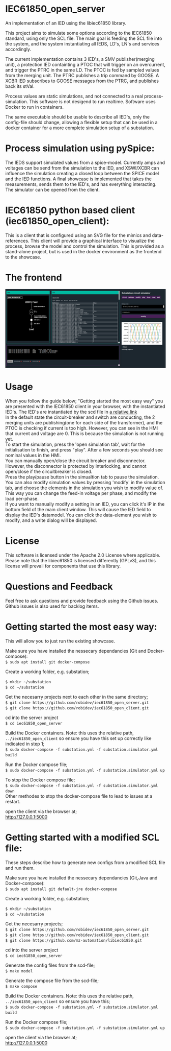 # IEC61850_open_server
An implementation of an IED using the libiec61850 library.

This project aims to simulate some options according to the IEC61850 standard, using only the SCL file. 
The main goal is feeding the SCL file into the system, and the system instantiating all IEDS, LD's, 
LN's and services accordingly.

The current implementation contains 3 IED's, a SMV publisher(merging unit), a protection IED containting 
a PTOC that will trigger on an overcurrent, and trigger the PTRC in the same LD. The PTOC is fed by 
sampled values from the merging unit. The PTRC publishes a trip command by GOOSE.
A XCBR IED subscribes to GOOSE messages from the PTRC, and publishes back its stVal.

Process values are static simulations, and not connected to a real process-simulation. This software is not desigend to run realtime. Software uses Docker to run in containers.

The same executable should be usable to describe all IED's, only the config-file should change, allowing
a flexible setup that can be used in a docker container for a more complete simulation setup of a substation.

# Process simulation using pySpice:  
The IEDS support simulated values from a spice-model. 
Currently amps and voltages can be send from the simulation to the IED, and XSWI/XCBR can influence the simulation creating a closed loop between the SPICE model and the IED functions. 
A final showcase is implemented that takes the measurements, sends them to the IED's, and has everything interacting. The simulator can be opened from the client. 

# IEC61850 python based client (iec61850_open_client):  
This is a client that is configured using an SVG file for the mimics and data-references. 
This client will provide a graphical interface to visualize the process, browse the model and control the simulation. 
This is provided as a stand-alone project, but is used in the docker environment as the frontend to the showcase. 

# The frontend
![Alt text](screenshot.png?raw=true "Screenshot of the frontend")

# Usage
When you follow the guide below; "Getting started the most easy way" you are presented with the IEC61850 client in your browser, with the instantiated IED's. The IED's are instantiated by 
the scd file in [a relative link](scd/open_substation.scd)  
In the default state the circuit-breaker and switch are conducting, the 2 merging units are publishing(one for each side of the transformer), and the PTOC is checking if current is too high.
However, you can see in the HMI that current and voltage are 0. This is because the simulation is not running yet.  
To start the simulation, press the 'open simulation tab', wait for the initialisation to finish, and press "play". After a few seconds you should see nominal values in the HMI.  
You can manually open/close the circuit breaker and disconnector. However, the disconnector is protected by interlocking, and cannot open/close if the circuitbreaker is closed.  
Press the play/pause button in the simualtion tab to pause the simulation. You can also modify simulation values by pressing 'modify' in the simulation tab, and choose the elements
in the simulation you wish to modify value of. This way you can change the feed-in voltage per phase, and modify the load per-phase.  
If you want to manually modify a setting in an IED, you can click it's IP in the bottom field of the main client window. This will cause the IED field to display the IED's datamodel.
You can click the data-element you wish to modify, and a write dialog will be displayed.  

# License
This software is licensed under the Apache 2.0 License where applicable. Please note that the libiec61850 is licensed differently (GPLv3), and this license will prevail for components that use this library. 

# Questions and Feedback

Feel free to ask questions and provide feedback using the Github issues. Github issues is also used for backlog items.

# Getting started the most easy way:

This will allow you to just run the existing showcase.

Make sure you have installed the nessecary dependancies (Git and Docker-compose):  
`$ sudo apt install git docker-compose` 

Create a working folder, e.g. substation;  
  
`$ mkdir ~/substation`  
`$ cd ~/substation`  

Get the necesarry projects next to each other in the same directory;  
`$ git clone https://github.com/robidev/iec61850_open_server.git`  
`$ git clone https://github.com/robidev/iec61850_open_client.git`  

cd into the server project  
`$ cd iec61850_open_server`  

Build the Docker containers. Note: this uses the relative path, `../iec61850_open_client` so ensure you have this set up correctly like indicated in step 1;  
`$ sudo docker-compose -f substation.yml -f substation.simulator.yml build`  

Run the Docker compose file;  
`$ sudo docker-compose -f substation.yml -f substation.simulator.yml up`  

To stop the Docker compose file;  
`$ sudo docker-compose -f substation.yml -f substation.simulator.yml down`  
Other methodes to stop the docker-compose file to lead to issues at a restart.  

open the client via the browser at;  
http://127.0.0.1:5000

# Getting started with a modified SCL file:

These steps describe how to generate new configs from a modified SCL file and run them.  

Make sure you have installed the nessecary dependancies (Git,Java and Docker-compose):  
`$ sudo apt install git default-jre docker-compose` 

Create a working folder, e.g. substation;  
  
`$ mkdir ~/substation`  
`$ cd ~/substation`  
  
Get the necesarry projects;  
`$ git clone https://github.com/robidev/iec61850_open_server.git`  
`$ git clone https://github.com/robidev/iec61850_open_client.git`  
`$ git clone https://github.com/mz-automation/libiec61850.git`  

cd into the server project  
`$ cd iec61850_open_server`  
  
Generate the config files from the scd-file;  
`$ make model`  
  
Generate the compose file from the scd-file;  
`$ make compose`  
  
Build the Docker containers. Note: this uses the relative path, `../iec61850_open_client` so ensure you have this;  
`$ sudo docker-compose -f substation.yml -f substation.simulator.yml build`  

Run the Docker compose file;  
`$ sudo docker-compose -f substation.yml -f substation.simulator.yml up`  

open the client via the browser at;  
http://127.0.0.1:5000

